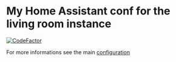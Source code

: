 # My Home Assistant conf for the living room instance
[![CodeFactor](https://www.codefactor.io/repository/github/lbouriez/hassio-home-assistant_config_slave1/badge)](https://www.codefactor.io/repository/github/lbouriez/hassio-home-assistant_config_slave1)

For more informations see the main [configuration](https://github.com/lbouriez/hassio-home-assistant_config)